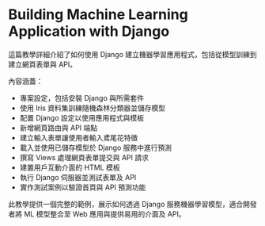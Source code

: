 # Building Machine Learning Application with Django

這篇教學詳細介紹了如何使用 Django 建立機器學習應用程式，包括從模型訓練到建立網頁表單與 API。

內容涵蓋：
- 專案設定，包括安裝 Django 與所需套件
- 使用 Iris 資料集訓練隨機森林分類器並儲存模型
- 配置 Django 設定以使用應用程式與模板
- 新增網頁路由與 API 端點
- 建立輸入表單讓使用者輸入鳶尾花特徵
- 載入並使用已儲存模型於 Django 服務中進行預測
- 撰寫 Views 處理網頁表單提交與 API 請求
- 建置用戶互動介面的 HTML 模板
- 執行 Django 伺服器並測試表單及 API
- 實作測試案例以驗證首頁與 API 預測功能

此教學提供一個完整的範例，展示如何透過 Django 服務機器學習模型，適合開發者將 ML 模型整合至 Web 應用與提供易用的介面及 API。
